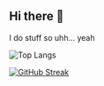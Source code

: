 ## Hi there 👋

I do stuff so uhh... yeah

![Top Langs](https://github-readme-stats.vercel.app/api/top-langs/?username=dismalitie&layout=compact&theme=dracula)

[![GitHub Streak](https://streak-stats.demolab.com?user=dismalitie&theme=dark&hide_border=true&border_radius=15&mode=weekly&card_width=200&sideLabels=F56565&border=090909&hide_current_streak=true&hide_longest_streak=true)](https://git.io/streak-stats)
